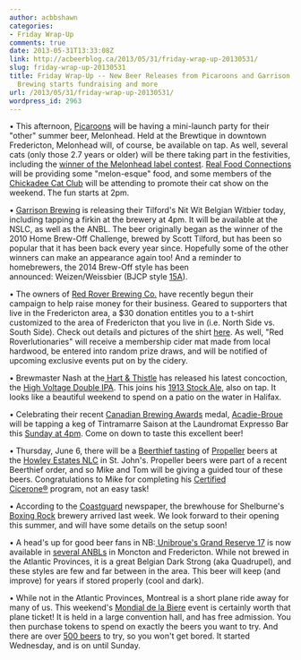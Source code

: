 ```yaml
---
author: acbbshawn
categories:
- Friday Wrap-Up
comments: true
date: 2013-05-31T13:33:08Z
link: http://acbeerblog.ca/2013/05/31/friday-wrap-up-20130531/
slug: friday-wrap-up-20130531
title: Friday Wrap-Up -- New Beer Releases from Picaroons and Garrison, Red Rover
  Brewing starts fundraising and more
url: /2013/05/31/friday-wrap-up-20130531/
wordpress_id: 2963
---
```


• This afternoon, [Picaroons](http://www.picaroons.ca/) will be having a mini-launch party for their "other" summer beer, Melonhead. Held at the Brewtique in downtown Fredericton, Melonhead will, of course, be available on tap. As well, several cats (only those 2.7 years or older) will be there taking part in the festivities, including the [winner of the Melonhead label contest](https://twitter.com/picaroons/status/340452893939359745/photo/1). [Real Food Connections](http://realfoodconnections.ca/) will be providing some "melon-esque" food, and some members of the [Chickadee Cat Club](http://www.chickadeecatclub.com/) will be attending to promote their cat show on the weekend. The fun starts at 2pm.

• [Garrison Brewing](https://www.facebook.com/garrisonbrewing) is releasing their Tilford's Nit Wit Belgian Witbier today, including tapping a firkin at the brewery at 4pm. It will be available at the NSLC, as well as the ANBL. The beer originally began as the winner of the 2010 Home Brew-Off Challenge, brewed by Scott Tilford, but has been so popular that it has been back every year since. Hopefully some of the other winners can make an appearance again too! And a reminder to homebrewers, the 2014 Brew-Off style has been announced: Weizen/Weissbier (BJCP style [15A](http://www.bjcp.org/2008styles/style15.php#1a)).

• The owners of [Red Rover Brewing Co.](http://www.redroverbrew.com/) have recently begun their campaign to help raise money for their business. Geared to supporters that live in the Fredericton area, a $30 donation entitles you to a t-shirt customized to the area of Fredericton that you live in (i.e. North Side vs. South Side). Check out details and pictures of the shirt [here](http://www.redroverbrew.com/p/want-to-be-newest-red-roverlutionary.html). As well, "Red Roverlutionaries" will receive a membership cider mat made from local hardwood, be entered into random prize draws, and will be notified of upcoming exclusive events put on by the cidery.

• Brewmaster Nash at the[ Hart & Thistle](http://www.hartandthistle.com/) has released his latest concoction, the [High Voltage Double IPA](http://hartandthistle.blogspot.ca/2013/05/high-voltage-dipa-on-tap.html). This joins his [1913 Stock Ale](http://hartandthistle.blogspot.ca/2013/05/1913-stock-ale-on-tap-now.html), also on tap. It looks like a beautiful weekend to spend on a patio on the water in Halifax.

• Celebrating their recent [Canadian Brewing Awards](http://www.canadianbrewingawards.com/winners/years/2013/) medal, [Acadie-Broue](https://www.facebook.com/pages/Acadie-Broue/176759632361301) will be tapping a keg of Tintramarre Saison at the Laundromat Expresso Bar this [Sunday at 4pm](https://www.facebook.com/events/295297653939109/). Come on down to taste this excellent beer!

• Thursday, June 6, there will be a [Beerthief tasting](http://www.beerthief.ca/beer-events/tasting-of-the-beer-from-propeller-brewery) of [Propeller](http://drinkpropeller.ca/) beers at the [Howley Estates NLC](http://www.nlliquor.com/stores/liquor-store?code=2) in St. John's. Propeller beers were part of a recent Beerthief order, and so Mike and Tom will be giving a guided tour of these beers. Congratulations to Mike for completing his [Certified Cicerone®](https://cicerone.org/) program, not an easy task!

• According to the [Coastguard](http://www.thecoastguard.ca/Business/2013-05-27/article-3261103/Microbrewery-welcomes-big-equipment/1) newspaper, the brewhouse for Shelburne's [Boxing Rock](http://boxingrock.ca/) brewery arrived last week. We look forward to their opening this summer, and will have some details on the setup soon!

• A head's up for good beer fans in NB:[ Unibroue's Grand Reserve 17](http://unibroue.com/en/beers/21/) is now available in [several ANBLs](http://www.nbliquor.com/location.html?upc=056910797172+&findit1.x=30&findit1.y=9) in Moncton and Fredericton. While not brewed in the Atlantic Provinces, it is a great Belgian Dark Strong (aka Quadrupel), and these styles are few and far between in the area. This beer will keep (and improve) for years if stored properly (cool and dark).

• While not in the Atlantic Provinces, Montreal is a short plane ride away for many of us. This weekend's [Mondial de la Biere](http://festivalmondialbiere.qc.ca/en/festivals/mondial_de_la_biere_montreal_2013/) event is certainly worth that plane ticket! It is held in a large convention hall, and has free admission. You then purchase tokens to spend on exactly the beers you want to try. And there are over [500 beers](http://festivalmondialbiere.qc.ca/pdf/mondialbiere_listebieres_2013.pdf) to try, so you won't get bored. It started Wednesday, and is on until Sunday.
